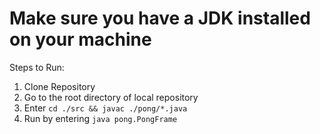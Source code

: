 # Make sure you have a JDK installed on your machine

Steps to Run:

1) Clone Repository
2) Go to the root directory of local repository
3) Enter `cd ./src && javac ./pong/*.java`
4) Run by entering `java pong.PongFrame`
